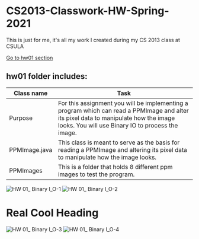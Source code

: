 # CS2013-Classwork-HW-Spring-2021
This is just for me, it's all my work I created during my CS 2013 class at CSULA

[Go to hw01 section](#real-cool-heading)


## hw01 folder includes:
Class name  | Task
-------------    | -------------
 Purpose     |  For this assignment you will be implementing a program which can read a PPMImage and alter its pixel data to manipulate how the image looks.  You will use Binary IO to process the image. 
PPMImage.java     |  This class is meant to serve as the basis for reading a PPMImage and altering its pixel data to manipulate how the image looks.
PPMImages     |  This is a folder that holds 8 different ppm images to test the program.

![HW 01_ Binary I_O-1](https://user-images.githubusercontent.com/55372515/151686319-737cc907-32f3-4597-a924-a1a30e36b8f4.jpg)
![HW 01_ Binary I_O-2](https://user-images.githubusercontent.com/55372515/151686323-1c467a1d-90dd-4fa9-b82f-9bb0c717cdb4.jpg)
# Real Cool Heading
![HW 01_ Binary I_O-3](https://user-images.githubusercontent.com/55372515/151686325-38817326-9675-42d5-b4b0-10544679f572.jpg)
![HW 01_ Binary I_O-4](https://user-images.githubusercontent.com/55372515/151686329-28dc0672-4cdf-4164-90e9-068c1d6b57e3.jpg)

